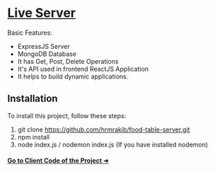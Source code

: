 # [Live Server](https://food-table-server.vercel.app/)

Basic Features: 
- ExpressJS Server
- MongoDB Database
- It has Get, Post, Delete Operations
- It's API used in frontend ReactJS Application
- It helps to build dynamic applications.

## Installation
To install this project, follow these steps:
1. git clone https://github.com/hrmrakib/food-table-server.git
2. npm install
3. node index.js / nodemon index.js (If you have installed nodemon)

#### [Go to Client Code of the Project ➜](https://github.com/hrmrakib/food-table-client) 
